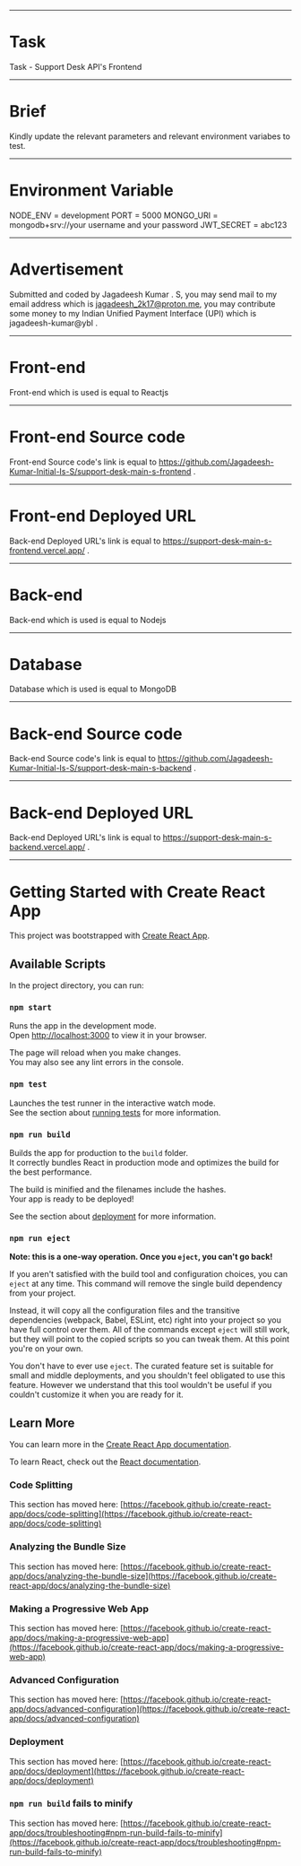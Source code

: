 <hr/>

# Task

Task - Support Desk API's Frontend
<hr/>

# Brief

Kindly update the relevant parameters and relevant environment variabes to test.

<hr/>

# Environment Variable

NODE_ENV = development
PORT = 5000
MONGO_URI = mongodb+srv://your username and your password
JWT_SECRET = abc123

<hr/>

# Advertisement

Submitted and coded by Jagadeesh Kumar . S, you may send mail to my email address which is jagadeesh_2k17@proton.me, you may contribute some money to my Indian Unified Payment Interface (UPI) which is jagadeesh-kumar@ybl .

<hr/>

# Front-end

Front-end which is used is equal to Reactjs

<hr/>

# Front-end Source code

Front-end Source code's link is equal to https://github.com/Jagadeesh-Kumar-Initial-Is-S/support-desk-main-s-frontend .

<hr/>

# Front-end Deployed URL

Back-end Deployed URL's link is equal to https://support-desk-main-s-frontend.vercel.app/ .

<hr/>

<!-- # Screenshots -->

<!-- ## Dashboard

![Screenshot from 2023-02-28 17-55-24-1](https://user-images.githubusercontent.com/115778774/221854829-c2297b4e-018f-4cc8-bc4e-e37d9b894b87.png)

## Proof 001

![Screenshot from 2023-02-28 18-04-31](https://user-images.githubusercontent.com/115778774/221855970-8432b598-0de1-45ed-a9c2-c080db4f3462.png)

## Proof 002

![Screenshot from 2023-02-28 18-07-53](https://user-images.githubusercontent.com/115778774/221856511-0939cb47-be5d-49d4-b93b-82ffb4c76b5a.png)

## Proof 003

![Screenshot from 2023-02-28 18-10-38](https://user-images.githubusercontent.com/115778774/221857005-e74f9d1c-9b2e-499e-8aec-ced4c314f750.png)
  
<hr/> -->

# Back-end

Back-end which is used is equal to Nodejs

<hr/>

# Database

Database which is used is equal to MongoDB

<hr/>

# Back-end Source code

Back-end Source code's link is equal to https://github.com/Jagadeesh-Kumar-Initial-Is-S/support-desk-main-s-backend .

<hr/>

# Back-end Deployed URL

Back-end Deployed URL's link is equal to https://support-desk-main-s-backend.vercel.app/ .

<hr/>

# Getting Started with Create React App

This project was bootstrapped with [Create React App](https://github.com/facebook/create-react-app).

## Available Scripts

In the project directory, you can run:

### `npm start`

Runs the app in the development mode.\
Open [http://localhost:3000](http://localhost:3000) to view it in your browser.

The page will reload when you make changes.\
You may also see any lint errors in the console.

### `npm test`

Launches the test runner in the interactive watch mode.\
See the section about [running tests](https://facebook.github.io/create-react-app/docs/running-tests) for more information.

### `npm run build`

Builds the app for production to the `build` folder.\
It correctly bundles React in production mode and optimizes the build for the best performance.

The build is minified and the filenames include the hashes.\
Your app is ready to be deployed!

See the section about [deployment](https://facebook.github.io/create-react-app/docs/deployment) for more information.

### `npm run eject`

**Note: this is a one-way operation. Once you `eject`, you can't go back!**

If you aren't satisfied with the build tool and configuration choices, you can `eject` at any time. This command will remove the single build dependency from your project.

Instead, it will copy all the configuration files and the transitive dependencies (webpack, Babel, ESLint, etc) right into your project so you have full control over them. All of the commands except `eject` will still work, but they will point to the copied scripts so you can tweak them. At this point you're on your own.

You don't have to ever use `eject`. The curated feature set is suitable for small and middle deployments, and you shouldn't feel obligated to use this feature. However we understand that this tool wouldn't be useful if you couldn't customize it when you are ready for it.

## Learn More

You can learn more in the [Create React App documentation](https://facebook.github.io/create-react-app/docs/getting-started).

To learn React, check out the [React documentation](https://reactjs.org/).

### Code Splitting

This section has moved here: [https://facebook.github.io/create-react-app/docs/code-splitting](https://facebook.github.io/create-react-app/docs/code-splitting)

### Analyzing the Bundle Size

This section has moved here: [https://facebook.github.io/create-react-app/docs/analyzing-the-bundle-size](https://facebook.github.io/create-react-app/docs/analyzing-the-bundle-size)

### Making a Progressive Web App

This section has moved here: [https://facebook.github.io/create-react-app/docs/making-a-progressive-web-app](https://facebook.github.io/create-react-app/docs/making-a-progressive-web-app)

### Advanced Configuration

This section has moved here: [https://facebook.github.io/create-react-app/docs/advanced-configuration](https://facebook.github.io/create-react-app/docs/advanced-configuration)

### Deployment

This section has moved here: [https://facebook.github.io/create-react-app/docs/deployment](https://facebook.github.io/create-react-app/docs/deployment)

### `npm run build` fails to minify

This section has moved here: [https://facebook.github.io/create-react-app/docs/troubleshooting#npm-run-build-fails-to-minify](https://facebook.github.io/create-react-app/docs/troubleshooting#npm-run-build-fails-to-minify)
